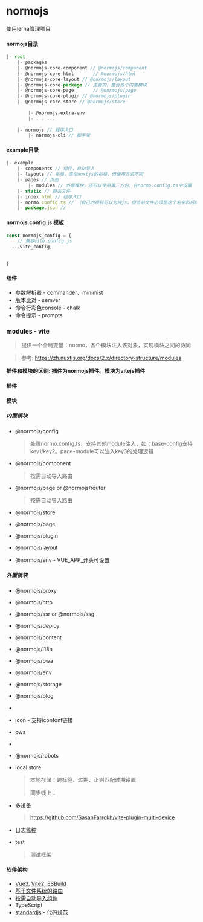 # normojs

使用lerna管理项目



#### normojs目录

```js
|- root
	|- packages
    |- @normojs-core-component // @normojs/component
    |- @normojs-core-html		// @normojs/html
    |- @normojs-core-layout	// @normojs/layout
    |- @normojs-core-package // 主要的，整合各个内置模块
    |- @normojs-core-page		// @normojs/page
    |- @normojs-core-plugin // @normojs/plugin
    |- @normojs-core-store // @normojs/store
		
		|- @normojs-extra-env
		|- ... ...
  	
  	|- normojs // 程序入口
		|- normojs-cli // 脚手架
```





#### example目录

```js
|- example
    |- components // 组件，自动导入
    |- layouts // 布局，类似nuxtjs的布局，但使用方式不同
    |- pages // 页面
		|- modules // 外置模块，还可以使用第三方包，在normo.config.ts中设置
    |- static // 静态文件
    |- index.html // 程序入口
    |- normo.config.ts // （自己的项目可以为纯js，但当前文件必须是这个名字和后缀，当前文件的转换由框架esbuild处理）同vite.config.js 可在package.json#script:normo修改
    |- package.json // 
```





#### normojs.config.js 模板

```js
const normojs_config = {
  	// 兼容vite.config.js
  ...vite_config,
  
  
}
```





#### 组件

* 参数解析器 - commander、minimist
* 版本比对 - semver
* 命令行彩色console -  chalk
* 命令提示  - prompts







### modules - vite

> 提供一个全局变量：normo，各个模块注入该对象，实现模块之间的协同

> 参考: https://zh.nuxtjs.org/docs/2.x/directory-structure/modules



**插件和模块的区别: 插件为normojs插件。模块为vitejs插件**



#### 插件





#### 模块

##### 内置模块

* @normojs/config

  > 处理normo.config.ts、支持其他module注入，如：base-config支持key1/key2。page-module可以注入key3的处理逻辑

* @normojs/component

  > 按需自动导入路由

* @normojs/page or @normojs/router

  > 按需自动导入路由

* @normojs/store

* @normojs/page

* @normojs/plugin

* @normojs/layout

* @normojs/env - VUE_APP_开头可设置



##### 外置模块

* @normojs/proxy
* @normojs/http
* @normojs/ssr or @normojs/ssg
* @normojs/deploy
* @normojs/content
* @normojs/i18n
* @normojs/pwa
* @normojs/env
* @normojs/storage
* @normojs/blog
* 





* icon - 支持iconfont链接

* pwa

* 

* @normojs/robots

* local store

  > 本地存储：跨标签、过期、正则匹配过期设置
  >
  > 同步线上：

* 多设备

  > https://github.com/SasanFarrokh/vite-plugin-multi-device

* 日志监控

* test

  > 测试框架



#### 软件架构

*  [Vue3](https://github.com/vuejs/vue-next), [Vite2](https://github.com/vitejs/vite), [ESBuild](https://github.com/evanw/esbuild)
*  [基于文件系统的路由](https://github.com/hannoeru/vite-plugin-pages)
*  [按需自动导入组件](https://github.com/antfu/vite-plugin-components)
*  TypeScript
*  [standardjs](https://github.com/standard/standard) - 代码规范